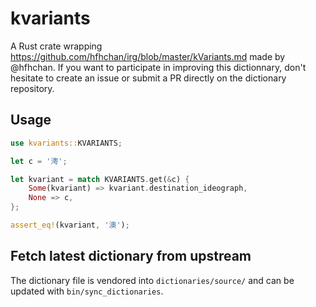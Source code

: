 # kvariants

A Rust crate wrapping https://github.com/hfhchan/irg/blob/master/kVariants.md made by @hfhchan.
If you want to participate in improving this dictionnary,
don't hesitate to create an issue or submit a PR directly on the dictionary repository. 

## Usage

```rs
use kvariants::KVARIANTS;

let c = '澚';

let kvariant = match KVARIANTS.get(&c) {
    Some(kvariant) => kvariant.destination_ideograph,
    None => c,
};

assert_eq!(kvariant, '澳');
```

## Fetch latest dictionary from upstream

The dictionary file is vendored into `dictionaries/source/` and can be updated with `bin/sync_dictionaries`.
